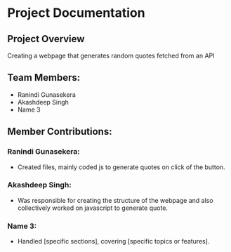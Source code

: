 # Project Documentation

## Project Overview
Creating a webpage that generates random quotes fetched from an API


## Team Members:

- Ranindi Gunasekera
- Akashdeep Singh
- Name 3

## Member Contributions:

### Ranindi Gunasekera:

-   Created files, mainly coded js to generate quotes on click of the button.

### Akashdeep Singh:

-   Was responsible for creating the structure of the webpage and also collectively worked on javascript to generate quote.

### Name 3:

-   Handled [specific sections], covering [specific topics or features].